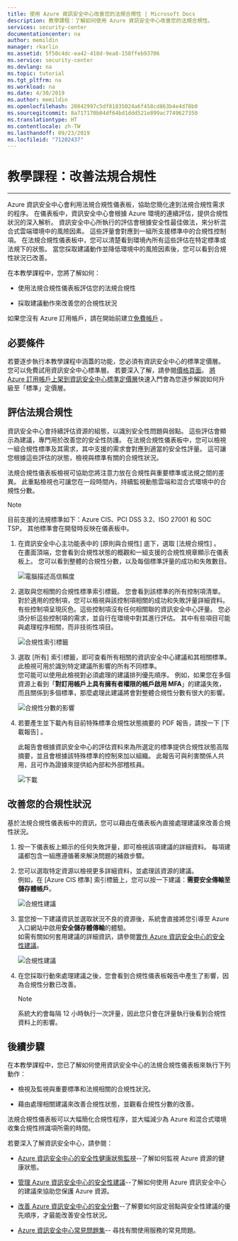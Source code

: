 ```yaml
---
title: 使用 Azure 資訊安全中心改善您的法規合規性 | Microsoft Docs
description: 教學課程：了解如何使用 Azure 資訊安全中心改善您的法規合規性。
services: security-center
documentationcenter: na
author: memildin
manager: rkarlin
ms.assetid: 5f50c4dc-ea42-418d-9ea8-158ffeb93706
ms.service: security-center
ms.devlang: na
ms.topic: tutorial
ms.tgt_pltfrm: na
ms.workload: na
ms.date: 4/30/2019
ms.author: memildin
ms.openlocfilehash: 20842997c5df81835024a6f458cd863b4e4d78b0
ms.sourcegitcommit: 8a717170b04df64bd1ddd521e899ac7749627350
ms.translationtype: HT
ms.contentlocale: zh-TW
ms.lasthandoff: 09/23/2019
ms.locfileid: "71202437"
---
```

# <a name="tutorial-improve-your-regulatory-compliance"></a>教學課程：改善法規合規性
---

Azure 資訊安全中心會利用法規合規性儀表板，協助您簡化達到法規合規性需求的程序。 在儀表板中，資訊安全中心會根據 Azure 環境的連續評估，提供合規性狀況的深入解析。 資訊安全中心所執行的評估會根據安全性最佳做法，來分析混合式雲端環境中的風險因素。 這些評量會對應到一組所支援標準中的合規性控制項。 在法規合規性儀表板中，您可以清楚看到環境內所有這些評估在特定標準或法規下的狀態。 當您採取建議動作並降低環境中的風險因素後，您可以看到合規性狀況已改善。

在本教學課程中，您將了解如何：

-   使用法規合規性儀表板評估您的法規合規性

-   採取建議動作來改善您的合規性狀況

如果您沒有 Azure 訂用帳戶，請在開始前建立[免費帳戶](https://azure.microsoft.com/free/) 。

## <a name="prerequisites"></a>必要條件

若要逐步執行本教學課程中涵蓋的功能，您必須有資訊安全中心的標準定價層。 您可以免費試用資訊安全中心標準層。
若要深入了解，請參閱[價格頁面](https://azure.microsoft.com/pricing/details/security-center/)。 [將 Azure 訂用帳戶上架到資訊安全中心標準定價層](https://docs.microsoft.com/azure/security-center/security-center-get-started)快速入門會為您逐步解說如何升級至「標準」定價層。

##  <a name="assess-your-regulatory-compliance"></a>評估法規合規性

資訊安全中心會持續評估資源的組態，以識別安全性問題與弱點。 這些評估會顯示為建議，專門用於改善您的安全性防護。 在法規合規性儀表板中，您可以檢視一組合規性標準及其需求，其中支援的需求會對應到適當的安全性評量。 這可讓您根據這些評估的狀態，檢視與標準有關的合規性狀況。

法規合規性儀表板檢視可協助您將注意力放在合規性與重要標準或法規之間的差異。 此重點檢視也可讓您在一段時間內，持續監視動態雲端和混合式環境中的合規性分數。

>[!NOTE]
> 目前支援的法規標準如下：Azure CIS、PCI DSS 3.2、ISO 27001 和 SOC TSP。 其他標準會在開發時反映在儀表板中。
1.  在資訊安全中心主功能表中的 [原則與合規性]  底下，選取 [法規合規性]  。 <br>
在畫面頂端，您會看到合規性狀態的概觀和一組支援的合規性規章顯示在儀表板上。 您可以看到整體的合規性分數，以及每個標準評量的成功和失敗數目。

    ![電腦描述高信賴度](./media/security-center-compliance-dashboard/compliance-dashboard.png)


2.  選取與您相關的合規性標準索引標籤。 您會看到該標準的所有控制項清單。 對於適用的控制項，您可以檢視與該控制項相關的成功和失敗評量詳細資料。 有些控制項呈現灰色。這些控制項沒有任何相關聯的資訊安全中心評量。 您必須分析這些控制項的需求，並自行在環境中對其進行評估。 其中有些項目可能與處理程序相關，而非技術性項目。

    ![合規性索引標籤](./media/security-center-compliance-dashboard/compliance-pci.png)

3. 選取 [所有]  索引標籤，即可查看所有相關的資訊安全中心建議和其相關標準。 此檢視可用於識別特定建議所影響的所有不同標準。 <br> 您可能可以使用此檢視對必須處理的建議排列優先順序。 例如，如果您在多個資源上看到「**對訂用帳戶上具有擁有者權限的帳戶啟用 MFA**」的建議失敗，而且關係到多個標準，那麼處理此建議將會對整體合規性分數有很大的影響。

    ![合規性分數的影響](./media/security-center-compliance-dashboard/compliance-all-tabs.png)

1. 若要產生並下載內有目前特殊標準合規性狀態摘要的 PDF 報告，請按一下 [下載報告]  。

    此報告會根據資訊安全中心的評估資料來為所選定的標準提供合規性狀態高階摘要，並且會根據該特殊標準的控制來加以組織。 此報告可與利害關係人共用，且可作為證據來提供給內部和外部稽核員。

    ![下載](./media/security-center-compliance-dashboard/download-report.png)

## <a name="improve-your-compliance-posture"></a>改善您的合規性狀況

基於法規合規性儀表板中的資訊，您可以藉由在儀表板內直接處理建議來改善合規性狀況。

1.  按一下儀表板上顯示的任何失敗評量，即可檢視該項建議的詳細資料。 每項建議都包含一組應遵循著來解決問題的補救步驟。

2.  您可以選取特定資源以檢視更多詳細資料，並處理該資源的建議。 <br>例如，在 [Azure CIS 標準]  索引標籤上，您可以按一下建議：**需要安全傳輸至儲存體帳戶**。

    ![合規性建議](./media/security-center-compliance-dashboard/compliance-recommendation.png)

3. 當您按一下建議資訊並選取狀況不良的資源後，系統會直接將您引導至 Azure 入口網站中啟用**安全儲存體傳輸**的體驗。<br>如需有關如何套用建議的詳細資訊，請參閱[實作 Azure 資訊安全中心的安全性建議](security-center-recommendations.md)。

    ![合規性建議](./media/security-center-compliance-dashboard/compliance-remediate-recommendation.png)

4.  在您採取行動來處理建議之後，您會看到合規性儀表板報告中產生了影響，因為合規性分數已改善。

    > [!NOTE]
    > 系統大約會每隔 12 小時執行一次評量，因此您只會在評量執行後看到合規性資料上的影響。

## <a name="next-steps"></a>後續步驟

在本教學課程中，您已了解如何使用資訊安全中心的法規合規性儀表板來執行下列動作：

-   檢視及監視與重要標準和法規相關的合規性狀況。

-   藉由處理相關建議來改善合規性狀態，並觀看合規性分數的改善。

法規合規性儀表板可以大幅簡化合規性程序，並大幅減少為 Azure 和混合式環境收集合規性辨識項所需的時間。

若要深入了解資訊安全中心，請參閱：

-   [Azure 資訊安全中心的安全性健康狀態監視](security-center-monitoring.md)--了解如何監視 Azure 資源的健康狀態。

-   [管理 Azure 資訊安全中心的安全性建議](security-center-recommendations.md)--了解如何使用 Azure 資訊安全中心的建議來協助您保護 Azure 資源。

-   [改善 Azure 資訊安全中心的安全分數](security-center-secure-score.md)--了解要如何設定弱點與安全性建議的優先順序，才最能改善安全性狀況。

-   [Azure 資訊安全中心常見問題集](security-center-faq.md)-- 尋找有關使用服務的常見問題。
